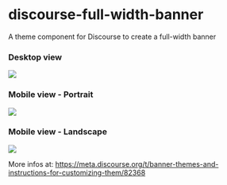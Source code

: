 # discourse-full-width-banner
A theme component for Discourse to create a full-width banner

### Desktop view
<img src="https://meta-s3-cdn.freetls.fastly.net/original/3X/8/2/82523f32d037c249383e72d260fb59482986e157.png">

### Mobile view - Portrait
<img src="https://meta-s3-cdn.freetls.fastly.net/original/3X/1/e/1ecd5a4a3588e86f4dafb25380c88c93020e52e7.gif">

### Mobile view - Landscape
<img src="https://meta-s3-cdn.freetls.fastly.net/original/3X/0/4/04669d58b8687125805ef350bf9624d7e63e706b.gif">

More infos at: https://meta.discourse.org/t/banner-themes-and-instructions-for-customizing-them/82368

